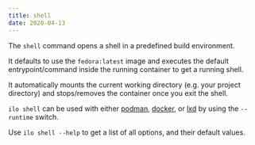 ```yaml
---
title: shell
date: 2020-04-13
---
```


The `shell` command opens a shell in a predefined build environment.

It defaults to use the `fedora:latest` image and executes the default entrypoint/command inside the running container to get a running shell.

It automatically mounts the current working directory (e.g. your project directory) and stops/removes the container once you exit the shell.

`ilo shell` can be used with either [podman](./podman), [docker](./docker), or [lxd](./lxd) by using the `--runtime` switch.

Use `ilo shell --help` to get a list of all options, and their default values.

